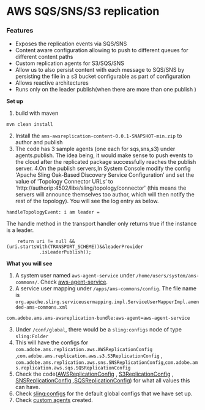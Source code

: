 # AWS SQS/SNS/S3 replication	

### Features

- Exposes the replication events via SQS/SNS
- Content aware configuration allowing to push to different queues for different content paths
- Custom replication agents for S3/SQS/SNS
- Allow us to also persist content with each message to SQS/SNS by persisting the file in a s3 bucket configurable as part of configuration
- Allows reactive architectures 
- Runs only on the leader publish(when there are more than one publish )


**Set  up**
1. build with maven
```
mvn clean install
```
2. Install the `ams-awsreplication-content-0.0.1-SNAPSHOT-min.zip` to author and publish
3. The code has 3 sample agents (one each for sqs,sns,s3) under agents.publish. The idea being, it would make sense to push events to the cloud after the replicated package successfully reaches the publish server.
4.On the publish servers,In System Console modify the config 'Apache Sling Oak-Based Discovery Service Configuration’ and set the value of 'Topology Connector URLs’ to 'http://authorip:4502/libs/sling/topology/connector' (this means the servers will announce themselves too author, which will then notify the rest of the topology). You will see the log entry as below. 
```
handleTopologyEvent: i am leader = 

```
The handle method in the transport handler only returns true if the instance is a leader.

```
    return uri != null && (uri.startsWith(TRANSPORT_SCHEME))&&leaderProvider
            .isLeaderPublish();  
```

**What you will see**

1. A system user named 	`aws-agent-service` under `/home/users/system/ams-commons/`. Check [aws-agent-service](https://github.com/kalyanar/s3replication/tree/master/content/src/main/content/jcr_root/home/users/system/ams-commons/aws-agent-service).
2. A service user mapping under `/apps/ams-commons/config`. The file name is `org.apache.sling.serviceusermapping.impl.ServiceUserMapperImpl.amended-ams-commons.xml`
```
com.adobe.ams.ams-awsreplication-bundle:aws-agent=aws-agent-service
```
3. Under `/conf/global`, there would be a `sling:configs` node of type `sling:Folder`
4. This will have the configs for `com.adobe.ams.replication.aws.AWSReplicationConfig` ,`com.adobe.ams.replication.aws.s3.S3ReplicationConfig` , `com.adobe.ams.replication.aws.sns.SNSReplicationConfig`,`com.adobe.ams.replication.aws.sqs.SQSReplicationConfig`
5. Check the code([AWSReplicationConfig](https://github.com/kalyanar/s3replication/blob/master/bundle/src/main/java/com/adobe/ams/replication/aws/AWSReplicationConfig.java) , [S3ReplicationConfig](https://github.com/kalyanar/s3replication/blob/master/bundle/src/main/java/com/adobe/ams/replication/aws/s3/S3ReplicationConfig.java) , [SNSReplicationConfig ](https://github.com/kalyanar/s3replication/blob/master/bundle/src/main/java/com/adobe/ams/replication/aws/sns/SNSReplicationConfig.java),[SQSReplicationConfig](https://github.com/kalyanar/s3replication/blob/master/bundle/src/main/java/com/adobe/ams/replication/aws/sqs/SQSReplicationConfig.java)) for what all values this can have. 
6. Check [sling:configs](https://github.com/kalyanar/s3replication/tree/master/content/src/main/content/jcr_root/conf/global/_sling_configs) for the default global configs that we have set up.  
7. Check [custom agents](https://github.com/kalyanar/s3replication/tree/master/content/src/main/content/jcr_root/etc/replication/agents.publish) created.
